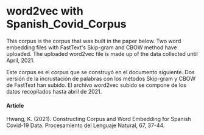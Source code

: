 # word2vec with Spanish_Covid_Corpus

This corpus is the corpus that was built in the paper below. Two word embedding files with FastText's Skip-gram and CBOW method have uploaded. The uploaded word2vec file is made up of the data collected until April, 2021. 

Este corpus es el corpus que se construyó en el documento siguiente. Dos versión de la incrustación de palabras con los métodos Skip-gram y CBOW de FastText han subido. El archivo word2vec subido se compone de los datos recopilados hasta abril de 2021.


#### Article
Hwang, K. (2021). Constructing Corpus and Word Embedding for Spanish Covid-19 Data. Procesamiento del Lenguaje Natural, 67, 37-44.
